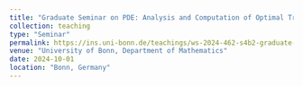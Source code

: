 ```yaml
---
title: "Graduate Seminar on PDE: Analysis and Computation of Optimal Transport"
collection: teaching
type: "Seminar"
permalink: https://ins.uni-bonn.de/teachings/ws-2024-462-s4b2-graduate-seminar
venue: "University of Bonn, Department of Mathematics"
date: 2024-10-01
location: "Bonn, Germany"
---
```



